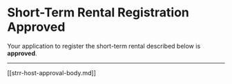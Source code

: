 # Short-Term Rental Registration Approved
Your application to register the short-term rental described below is **approved**.

---

[[strr-host-approval-body.md]]